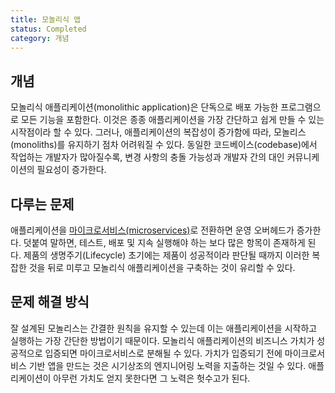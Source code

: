 ```yaml
---
title: 모놀리식 앱
status: Completed
category: 개념
---
```


## 개념
모놀리식 애플리케이션(monolithic application)은 단독으로 배포 가능한 프로그램으로 모든 기능을 포함한다. 
이것은 종종 애플리케이션을 가장 간단하고 쉽게 만들 수 있는 시작점이라 할 수 있다.
그러나, 애플리케이션의 복잡성이 증가함에 따라, 모놀리스(monoliths)를 유지하기 점차 어려워질 수 있다.
동일한 코드베이스(codebase)에서 작업하는 개발자가 많아질수록, 변경 사항의 충돌 가능성과 개발자 간의 대인 커뮤니케이션의 필요성이 증가한다.

## 다루는 문제
애플리케이션을 [마이크로서비스(microservices)](/microservices/)로 전환하면 운영 오버헤드가 증가한다. 덧붙여 말하면, 테스트, 배포 및 지속 실행해야 하는 보다 많은 항목이 존재하게 된다.
제품의 생명주기(Lifecycle) 초기에는 제품이 성공적이라 판단될 때까지 이러한 복잡한 것을 뒤로 미루고 모놀리식 애플리케이션을 구축하는 것이 유리할 수 있다. 

## 문제 해결 방식
잘 설계된 모놀리스는 간결한 원칙을 유지할 수 있는데 이는 애플리케이션을 시작하고 실행하는 가장 간단한 방법이기 때문이다.
모놀리식 애플리케이션의 비즈니스 가치가 성공적으로 입증되면 마이크로서비스로 분해될 수 있다.
가치가 입증되기 전에 마이크로서비스 기반 앱을 만드는 것은 시기상조의 엔지니어링 노력을 지출하는 것일 수 있다.
애플리케이션이 아무런 가치도 얻지 못한다면 그 노력은 헛수고가 된다.
